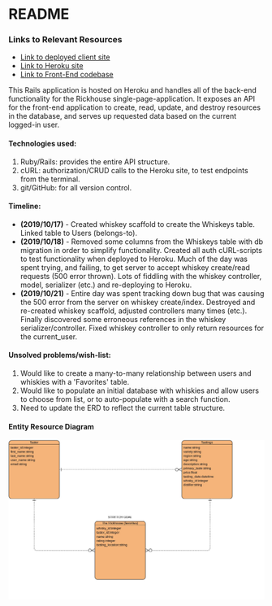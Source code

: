 # README

### Links to Relevant Resources
- [Link to deployed client site]("https://chardbres.github.io/project_2_client/")
- [Link to Heroku site]('https://dry-scrubland-57892.herokuapp.com/whiskeys')
- [Link to Front-End codebase](https://github.com/chardbres/project_2_client)

This Rails application is hosted on Heroku and handles all of the back-end functionality for the Rickhouse single-page-application. It exposes an API for the front-end application to create, read, update, and destroy resources in the database, and serves up requested data based on the current logged-in user.

#### Technologies used:
1. Ruby/Rails: provides the entire API structure.
2. cURL: authorization/CRUD calls to the Heroku site, to test endpoints from the terminal.
3. git/GitHub: for all version control.

#### Timeline:
- **(2019/10/17)** - Created whiskey scaffold to create the Whiskeys table. Linked table to Users (belongs-to).
- **(2019/10/18)** - Removed some columns from the Whiskeys table with db migration in order to simplify functionality. Created all auth cURL-scripts to test functionality when deployed to Heroku. Much of the day was spent trying, and failing, to get server to accept whiskey create/read requests (500 error thrown). Lots of fiddling with the whiskey controller, model, serializer (etc.) and re-deploying to Heroku.
- **(2019/10/21)** - Entire day was spent tracking down bug that was causing the 500 error from the server on whiskey create/index. Destroyed and re-created whiskey scaffold, adjusted controllers many times (etc.). Finally discovered some erroneous references in the whiskey serializer/controller. Fixed whiskey controller to only return resources for the current_user.

#### Unsolved problems/wish-list:
1. Would like to create a many-to-many relationship between users and whiskies with a 'Favorites' table.
2. Would like to populate an initial database with whiskies and allow users to choose from list, or to auto-populate with a search function.
3. Need to update the ERD to reflect the current table structure.

#### Entity Resource Diagram
![](project_2_ERD.jpg)

